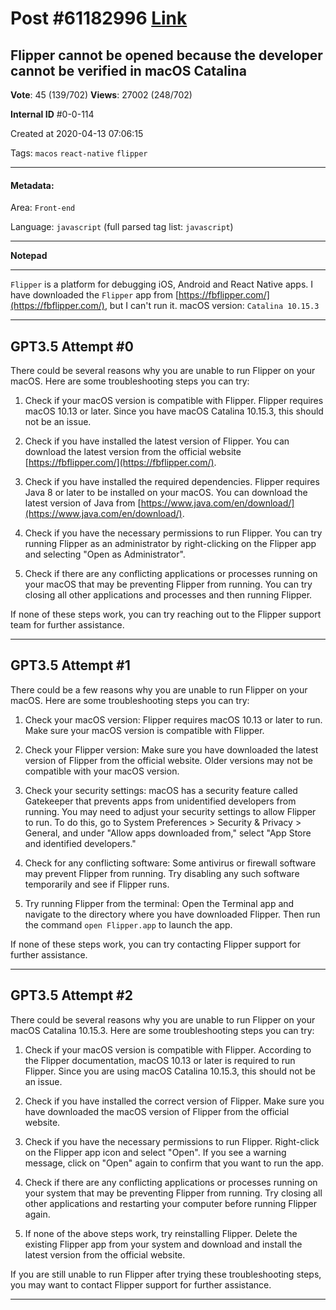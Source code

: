 
# Post \#61182996 [Link](https://stackoverflow.com/questions/61182996/)

## Flipper cannot be opened because the developer cannot be verified in macOS Catalina

**Vote**: 45 (139/702) **Views**: 27002 (248/702) 

**Internal ID** \#0-0-114

Created at 2020-04-13 07:06:15

Tags: `macos` `react-native` `flipper`

----------

#### Metadata:

Area: `Front-end`

Language: `javascript` (full parsed tag list: `javascript`)

----------

**Notepad**


----------

`Flipper` is a platform for debugging iOS, Android and React Native apps.
I have downloaded the `Flipper` app from [https://fbflipper.com/](https://fbflipper.com/), but I can't run it.
[](https://i.stack.imgur.com/eDtz1.png)
macOS version: `Catalina 10.15.3`


----------
        
## GPT3.5 Attempt \#0

There could be several reasons why you are unable to run Flipper on your macOS. Here are some troubleshooting steps you can try:

1. Check if your macOS version is compatible with Flipper. Flipper requires macOS 10.13 or later. Since you have macOS Catalina 10.15.3, this should not be an issue.

2. Check if you have installed the latest version of Flipper. You can download the latest version from the official website [https://fbflipper.com/](https://fbflipper.com/).

3. Check if you have installed the required dependencies. Flipper requires Java 8 or later to be installed on your macOS. You can download the latest version of Java from [https://www.java.com/en/download/](https://www.java.com/en/download/).

4. Check if you have the necessary permissions to run Flipper. You can try running Flipper as an administrator by right-clicking on the Flipper app and selecting "Open as Administrator".

5. Check if there are any conflicting applications or processes running on your macOS that may be preventing Flipper from running. You can try closing all other applications and processes and then running Flipper.

If none of these steps work, you can try reaching out to the Flipper support team for further assistance.

--------

## GPT3.5 Attempt \#1

There could be a few reasons why you are unable to run Flipper on your macOS. Here are some troubleshooting steps you can try:

1. Check your macOS version: Flipper requires macOS 10.13 or later to run. Make sure your macOS version is compatible with Flipper.

2. Check your Flipper version: Make sure you have downloaded the latest version of Flipper from the official website. Older versions may not be compatible with your macOS version.

3. Check your security settings: macOS has a security feature called Gatekeeper that prevents apps from unidentified developers from running. You may need to adjust your security settings to allow Flipper to run. To do this, go to System Preferences > Security & Privacy > General, and under "Allow apps downloaded from," select "App Store and identified developers."

4. Check for any conflicting software: Some antivirus or firewall software may prevent Flipper from running. Try disabling any such software temporarily and see if Flipper runs.

5. Try running Flipper from the terminal: Open the Terminal app and navigate to the directory where you have downloaded Flipper. Then run the command `open Flipper.app` to launch the app.

If none of these steps work, you can try contacting Flipper support for further assistance.

--------

## GPT3.5 Attempt \#2

There could be several reasons why you are unable to run Flipper on your macOS Catalina 10.15.3. Here are some troubleshooting steps you can try:

1. Check if your macOS version is compatible with Flipper. According to the Flipper documentation, macOS 10.13 or later is required to run Flipper. Since you are using macOS Catalina 10.15.3, this should not be an issue.

2. Check if you have installed the correct version of Flipper. Make sure you have downloaded the macOS version of Flipper from the official website.

3. Check if you have the necessary permissions to run Flipper. Right-click on the Flipper app icon and select "Open". If you see a warning message, click on "Open" again to confirm that you want to run the app.

4. Check if there are any conflicting applications or processes running on your system that may be preventing Flipper from running. Try closing all other applications and restarting your computer before running Flipper again.

5. If none of the above steps work, try reinstalling Flipper. Delete the existing Flipper app from your system and download and install the latest version from the official website.

If you are still unable to run Flipper after trying these troubleshooting steps, you may want to contact Flipper support for further assistance.

--------
